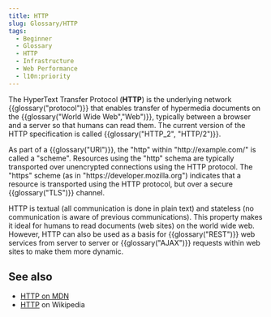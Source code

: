 ```yaml
---
title: HTTP
slug: Glossary/HTTP
tags:
  - Beginner
  - Glossary
  - HTTP
  - Infrastructure
  - Web Performance
  - l10n:priority
---
```


The HyperText Transfer Protocol (**HTTP**) is the underlying network {{glossary("protocol")}} that enables transfer of hypermedia documents on the {{glossary("World Wide Web","Web")}}, typically between a browser and a server so that humans can read them. The current version of the HTTP specification is called {{glossary("HTTP_2", "HTTP/2")}}.

As part of a {{glossary("URI")}}, the "http" within "http\://example.com/" is called a "scheme". Resources using the "http" schema are typically transported over unencrypted connections using the HTTP protocol. The "https" scheme (as in "https\://developer.mozilla.org") indicates that a resource is transported using the HTTP protocol, but over a secure {{glossary("TLS")}} channel.

HTTP is textual (all communication is done in plain text) and stateless (no communication is aware of previous communications). This property makes it ideal for humans to read documents (web sites) on the world wide web. However, HTTP can also be used as a basis for {{glossary("REST")}} web services from server to server or {{glossary("AJAX")}} requests within web sites to make them more dynamic.

## See also

- [HTTP on MDN](/en-US/docs/Web/HTTP)
- [HTTP](https://en.wikipedia.org/wiki/Hypertext_Transfer_Protocol) on Wikipedia
